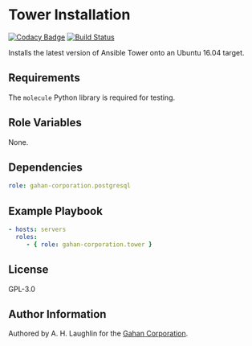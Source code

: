 Tower Installation
==================
[![Codacy Badge](https://api.codacy.com/project/badge/Grade/bd70ba994a2644ae93316bdfc4fbc685)](https://www.codacy.com/app/gahancorpcfo/tower?utm_source=github.com&utm_medium=referral&utm_content=gahan-corporation/tower&utm_campaign=badger)
[![Build Status](https://travis-ci.org/gahan-corporation/tower.svg?branch=master)](https://travis-ci.org/gahan-corporation/tower)

Installs the latest version of Ansible Tower onto an Ubuntu 16.04 target.

Requirements
------------

The `molecule` Python library is required for testing.

Role Variables
--------------

None.

Dependencies
------------

```yaml
role: gahan-corporation.postgresql
```

Example Playbook
----------------

```yaml
- hosts: servers
  roles:
     - { role: gahan-corporation.tower }
```

License
-------

GPL-3.0

Author Information
------------------

Authored by A. H. Laughlin for the [Gahan Corporation](https://gahan-corporation.com).
